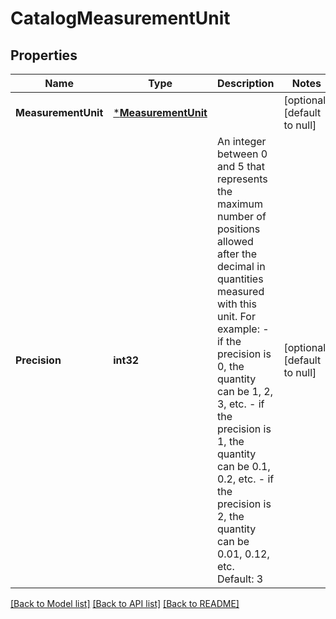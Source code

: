 # CatalogMeasurementUnit

## Properties

 Name                | Type                                       | Description                                                                                                                                                                                                                                                                                                                                                | Notes                        
---------------------|--------------------------------------------|------------------------------------------------------------------------------------------------------------------------------------------------------------------------------------------------------------------------------------------------------------------------------------------------------------------------------------------------------------|------------------------------
 **MeasurementUnit** | [***MeasurementUnit**](MeasurementUnit.md) |                                                                                                                                                                                                                                                                                                                                                            | [optional] [default to null] 
 **Precision**       | **int32**                                  | An integer between 0 and 5 that represents the maximum number of positions allowed after the decimal in quantities measured with this unit. For example:  - if the precision is 0, the quantity can be 1, 2, 3, etc. - if the precision is 1, the quantity can be 0.1, 0.2, etc. - if the precision is 2, the quantity can be 0.01, 0.12, etc.  Default: 3 | [optional] [default to null] 

[[Back to Model list]](../README.md#documentation-for-models) [[Back to API list]](../README.md#documentation-for-api-endpoints) [[Back to README]](../README.md)


